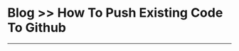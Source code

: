# [<span style="text-decoration: underline; text-decoration-color: #ffffff;">Blog</span>](../README.md) >> How To Push Existing Code To Github

- - -
